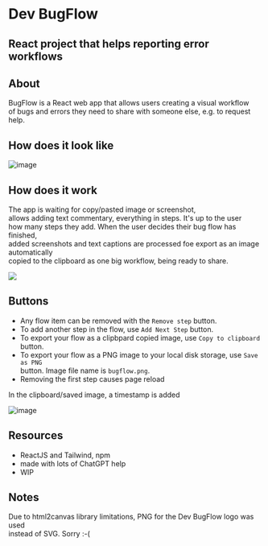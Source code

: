 # Dev BugFlow
## React project that helps reporting error workflows

## About
BugFlow is a React web app that allows users creating a visual workflow  
of bugs and errors they need to share with someone else, e.g. to request help.  

## How does it look like
![image](https://github.com/kodosa7/bug-flow/assets/57393100/84e5b40e-2a9d-4877-b192-e8badf4124ea)

## How does it work
The app is waiting for copy/pasted image or screenshot,  
allows adding text commentary, everything in steps. It's up to the user  
how many steps they add. When the user decides their bug flow has finished,  
added screenshots and text captions are processed foe export as an image automatically  
copied to the clipboard as one big workflow, being ready to share.

![](https://media.giphy.com/media/v1.Y2lkPTc5MGI3NjExYzIzOGFkZmE2MmRlZjU0MmIwZTZhZGRkMDdlNjMyMWFlODQxYWM5ZSZlcD12MV9pbnRlcm5hbF9naWZzX2dpZklkJmN0PWc/FsE3RvffRAiDKowCvu/giphy.gif)

## Buttons
- Any flow item can be removed with the ``Remove step`` button.
- To add another step in the flow, use ``Add Next Step`` button.
- To export your flow as a clipbpard copied image, use ``Copy to clipboard`` button.
- To export your flow as a PNG image to your local disk storage, use ``Save as PNG``  
  button. Image file name is ``bugflow.png``.
- Removing the first step causes page reload

In the clipboard/saved image, a timestamp is added

![image](https://github.com/kodosa7/bug-flow/assets/57393100/1741f73d-3ccf-4ef0-81aa-a13f031f793f)

## Resources
- ReactJS and Tailwind, npm
- made with lots of ChatGPT help
- WIP

## Notes
Due to html2canvas library limitations, PNG for the Dev BugFlow logo was used  
instead of SVG. Sorry :-(
